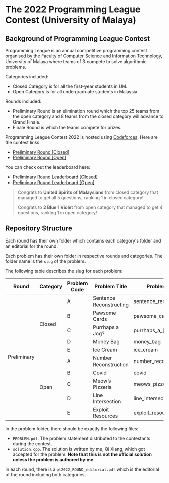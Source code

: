 # The 2022 Programming League Contest (University of Malaya)

## Background of Programming League Contest

Programming League is an annual competitive programming contest organised by the Faculty of Computer Science and Information Technology, University of Malaya where teams of 3 compete to solve algorithmic problems. 

Categories included:

- Closed Category is for all the first-year students in UM.
- Open Category is for all undergraduate students in Malaysia.

Rounds included:

- Preliminary Round is an elimination round which the top 25 teams from the open category and 8 teams from the closed category will advance to Grand Finale. 
- Finale Round is which the teams compete for prizes.

Programming League Contest 2022 is hosted using [Codeforces](https://codeforces.com/). Here are the contest links:

- [Preliminary Round [Closed]](https://t.ly/Ifa2) 
- [Preliminary Round [Open]](https://t.ly/ftMf)

You can check out the leaderboard here:

- <a href="https://codeforces.com/spectator/ranklist/9cd46284fc158604d5bc326b86e04dc5" target="_blank">Preliminary Round Leaderboard [Closed]</a>
- <a href="https://codeforces.com/spectator/ranklist/d687fe4a28a7a1529ac15ac331fe5c9f" target="_blank">Preliminary Round Leaderboard [Open]</a>

>Congrats to **United Spirits of Malaysians** from closed category that managed to get all 5 questions, ranking 1 in closed category!
>
>Congrats to **2 Blue 1 Violet** from open category that managed to get 4 questions, ranking 1 in open category!

## Repository Structure

Each round has their own folder which contains each category's folder and an editorial for the round.

Each problem has their own folder in respective rounds and categories. The folder name is the `slug` of the problem. 

The following table describes the slug for each problem:

<table class="tg">
<thead>
  <tr>
    <th class="tg-aktf">Round</th>
    <th class="tg-aktf">Category</th>
    <th class="tg-aktf">Problem Code</th>
    <th class="tg-aktf">Problem Title</th>
    <th class="tg-aktf">Problem Slug</th>
  </tr>
</thead>
<tbody>
  <tr>
    <td class="tg-gaoc" rowspan="10">Preliminary</td>
    <td class="tg-gaoc" rowspan="5">Closed</td>
    <td class="tg-gaoc">A</td>
    <td class="tg-gaoc">Sentence Reconstructing</td>
    <td class="tg-gaoc">sentence_reconstructing</td>
  </tr>
  <tr>
    <td class="tg-gaoc">B</td>
    <td class="tg-gaoc">Pawsome Cards</td>
    <td class="tg-gaoc">pawsome_cards</td>
  </tr>
  <tr>
    <td class="tg-gaoc">C</td>
    <td class="tg-gaoc">Purrhaps a Jog?</td>
    <td class="tg-gaoc">purrhaps_a_jog</td>
  </tr>
  <tr>
    <td class="tg-gaoc">D</td>
    <td class="tg-gaoc">Money Bag</td>
    <td class="tg-gaoc">money_bag</td>
  </tr>
  <tr>
    <td class="tg-gaoc">E</td>
    <td class="tg-gaoc">Ice Cream</td>
    <td class="tg-gaoc">ice_cream</td>
  </tr>
  <tr>
    <td class="tg-gaoc" rowspan="5">Open</td>
    <td class="tg-gaoc">A</td>
    <td class="tg-gaoc">Number Reconstruction</td>
    <td class="tg-gaoc">number_reconstruction</td>
  </tr>
  <tr>
    <td class="tg-gaoc">B</td>
    <td class="tg-gaoc">Covid</td>
    <td class="tg-gaoc">covid</td>
  </tr>
  <tr>
    <td class="tg-gaoc">C</td>
    <td class="tg-gaoc">Meow’s Pizzeria</td>
    <td class="tg-gaoc">meows_pizzeria</td>
  </tr>
  <tr>
    <td class="tg-gaoc">D</td>
    <td class="tg-gaoc">Line Intersection</td>
    <td class="tg-gaoc">line_intersection</td>
  </tr>
  <tr>
    <td class="tg-gaoc">E</td>
    <td class="tg-gaoc">Exploit Resources</td>
    <td class="tg-gaoc">exploit_resources</td>
  </tr>

</tbody>
</table>

In the problem folder, there should be exactly the following files:
- `PROBLEM.pdf`. The problem statement distributed to the contestants during the contest.
- `solution.cpp`. The solution is written by me, Qi Xiang, which got accepted for the problem. **Note that this is not the official solution unless the problem is authored by me.** 

In each round, there is a `pl2022_ROUND_editorial.pdf` which is the editorial of the round including both categories. 
